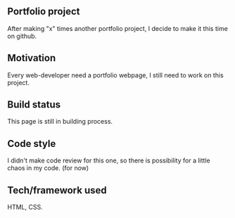 ## Portfolio project
After making "x" times another portfolio project, I decide to make it this time on github. 

## Motivation
Every web-developer need a portfolio webpage, I still need to work on this project.

## Build status
This page is still in building process.

## Code style
I didn't make code review for this one, so there is possibility for a little chaos in my code. (for now)

## Tech/framework used
HTML, CSS.

